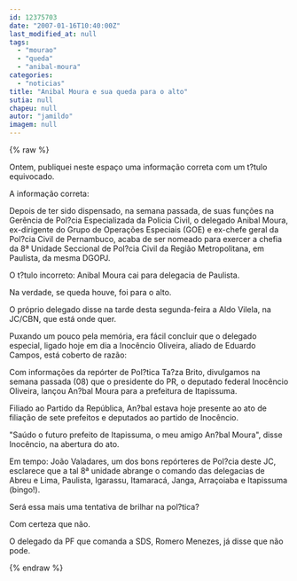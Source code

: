 ```yaml
---
id: 12375703
date: "2007-01-16T10:40:00Z"
last_modified_at: null
tags:
  - "mourao"
  - "queda"
  - "anibal-moura"
categories:
  - "noticias"
title: "Anibal Moura e sua queda para o alto"
sutia: null
chapeu: null
autor: "jamildo"
imagem: null
---
```

{% raw %}
<p>Ontem, publiquei neste espa&ccedil;o uma informa&ccedil;&atilde;o correta com um t?tulo equivocado.</p>
<p>A informa&ccedil;&atilde;o correta:</p>
<p>Depois de ter sido dispensado, na semana passada, de suas fun&ccedil;&otilde;es na Ger&ecirc;ncia de Pol?cia Especializada da Policia Civil, o delegado Anibal Moura, ex-dirigente do Grupo de Opera&ccedil;&otilde;es Especiais (GOE) e ex-chefe geral da Pol?cia Civil de Pernambuco, acaba de ser nomeado para exercer a chefia da 8&ordf; Unidade Seccional de Pol?cia Civil da Regi&atilde;o Metropolitana, em Paulista, da mesma DGOPJ.</p>
<p>O t?tulo incorreto: Anibal Moura cai para delegacia de Paulista.</p>
<p>Na verdade, se queda houve, foi para o alto.</p>
<p>O pr&oacute;prio delegado disse na tarde desta segunda-feira a Aldo Vilela, na JC/CBN, que est&aacute; onde quer.</p>
<p>Puxando um pouco pela mem&oacute;ria, era f&aacute;cil concluir que o delegado especial, ligado hoje em dia a Inoc&ecirc;ncio Oliveira, aliado de Eduardo Campos, est&aacute; coberto de raz&atilde;o:</p>
<p>Com informa&ccedil;&otilde;es da rep&oacute;rter de Pol?tica Ta?za Brito, divulgamos na semana passada (08) que o presidente do PR, o deputado federal Inoc&ecirc;ncio Oliveira, lan&ccedil;ou An?bal Moura para a prefeitura de Itapissuma.</p>
<p>Filiado ao Partido da Rep&uacute;blica, An?bal estava hoje presente ao ato de filia&ccedil;&atilde;o de sete prefeitos e deputados ao partido de Inoc&ecirc;ncio.</p>
<p>"Sa&uacute;do o futuro prefeito de Itapissuma, o meu amigo An?bal Moura", disse Inoc&ecirc;ncio, na abertura do ato.</p>
<p>Em tempo: Jo&atilde;o Valadares, um dos bons rep&oacute;rteres de Pol?cia deste JC, esclarece que a tal 8&ordf; unidade abrange o comando das delegacias de Abreu e Lima, Paulista, Igarassu, Itamarac&aacute;, Janga, Arra&ccedil;oiaba e Itapissuma (bingo!).</p>
<p>Ser&aacute; essa mais uma tentativa de brilhar na pol?tica?</p>
<p>Com certeza que n&atilde;o.</p>
<p>O delegado da PF que comanda a SDS, Romero Menezes, j&aacute; disse que n&atilde;o pode.</p>
{% endraw %}